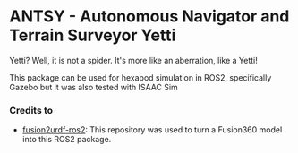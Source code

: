 # ANTSY - Autonomous Navigator and Terrain Surveyor Yetti
Yetti? Well, it is not a spider. It's more like an aberration, like a Yetti!

This package can be used for hexapod simulation in ROS2, specifically Gazebo but it was also tested with ISAAC Sim

### Credits to
- [fusion2urdf-ros2](https://github.com/dheena2k2/fusion2urdf-ros2): This repository was used to turn a Fusion360 model into this ROS2 package.